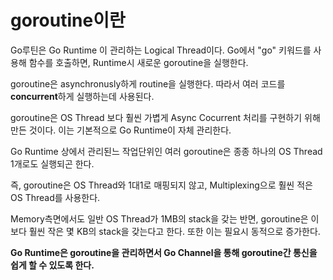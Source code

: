 goroutine이란 
===============

Go루틴은 Go Runtime 이 관리하는 Logical Thread이다. Go에서 "go" 키워드를 사용해 함수를 호출하면, Runtime시 새로운 goroutine을 실행한다.

goroutine은 asynchronusly하게 routine을 실행한다. 따라서 여러 코드를 **concurrent**하게 실행하는데 사용된다.

goroutine은 OS Thread 보다 훨씬 가볍게 Async Cocurrent 처리를 구현하기 위해 만든 것이다. 이는 기본적으로 Go Runtime이 자체 관리한다.

Go Runtime 상에서 관리된느 작업단위인 여러 goroutine은 종종 하나의 OS Thread 1개로도 실행되곤 한다.

즉, goroutine은 OS Thread와 1대1로 매핑되지 않고, Multiplexing으로 훨씬 적은 OS Thread를 사용한다. 

Memory측면에서도 일반 OS Thread가 1MB의 stack을 갖는 반면, goroutine은 이보다 훨씬 작은 몇 KB의 stack을 갖는다고 한다. 또한 이는 필요시 동적으로 증가한다. 

**Go Runtime은 goroutine을 관리하면서 Go Channel을 통해 goroutine간 통신을 쉽게 할 수 있도록 한다.**
